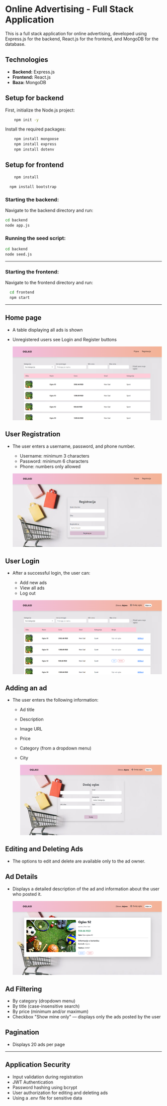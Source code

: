 #  Online Advertising - Full Stack Application

This is a full stack application for online advertising, developed using Express.js for the backend, React.js for the frontend, and MongoDB for the database.

## Technologies

- **Backend:** Express.js
- **Frontend:** React.js
- **Baza:** MongoDB

## Setup for backend

   First, initialize the Node.js project:
   
   ```bash
       npm init -y
   ```
  Install the required packages:
  
 ```bash
     npm install mongoose
     npm install express
     npm install dotenv
   ```
##  Setup for frontend

```bash
    npm install
  ```
  ```bash
    npm install bootstrap
  ```

### Starting the backend:
 Navigate to the backend directory and run:
  ```bash
  cd backend
  node app.js
  ```
### Running the seed script:

```bash
cd backend
node seed.js
```

---

### Starting the frontend:

 Navigate to the frontend directory and run:
   ```bash
     cd frontend
     npm start
  ```
---

## Home page

- A table displaying all ads is shown
- Unregistered users see Login and Register buttons

   ![Oglasi](https://github.com/DajanaRadovic/OnlineOglasavanje/blob/main/Oglasi/screenshots/oglasi.png)

## User Registration

   - The user enters a username, password, and phone number.
     
      - Username: minimum 3 characters
      - Password: minimum 6 characters
      - Phone: numbers only allowed

     ![Početna stranica](https://github.com/DajanaRadovic/OnlineOglasavanje/blob/main/Oglasi/screenshots/registracija.png)

## User Login

- After a successful login, the user can:
  - Add new ads
  - View all ads
  - Log out

  ![Nakon prijave](https://github.com/DajanaRadovic/OnlineOglasavanje/blob/main/Oglasi/screenshots/nakonLogovanja.png)

## Adding an ad

- The user enters the following information:
  - Ad title
  - Description
  - Image URL
  - Price
  - Category (from a dropdown menu)
  - City

     ![Oglasi](https://github.com/DajanaRadovic/OnlineOglasavanje/blob/main/Oglasi/screenshots/dodavanje.png)

##  Editing and Deleting Ads

- The options to edit and delete are available only to the ad owner.

##  Ad Details

- Displays a detailed description of the ad and information about the user who posted it.

  ![Detalji](https://github.com/DajanaRadovic/OnlineOglasavanje/blob/main/Oglasi/screenshots/detalji.png)

##  Ad Filtering

- By category (dropdown menu)
- By title (case-insensitive search)
- By price (minimum and/or maximum)
- Checkbox "Show mine only" — displays only the ads posted by the user

##  Pagination

- Displays 20 ads per page

---
## Application Security

- Input validation during registration
- JWT Authentication
- Password hashing using bcrypt
- User authorization for editing and deleting ads
- Using a .env file for sensitive data





